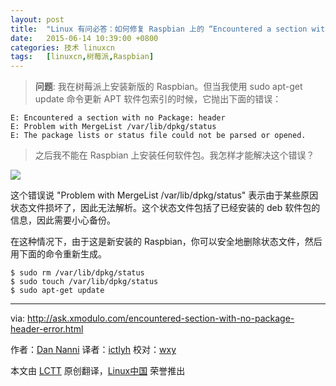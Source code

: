 ```yaml
---
layout: post
title:	"Linux 有问必答：如何修复 Raspbian 上的 “Encountered a section with no Package:"
date:	2015-06-14 10:39:00 +0800 
categories:	技术 linuxcn 
tags:	[linuxcn,树莓派,Raspbian]
---
```




> 
> **问题**: 我在树莓派上安装新版的 Raspbian。但当我使用 sudo apt-get update 命令更新 APT 软件包索引的时候，它抛出下面的错误：
> 
> 
> 



```
E: Encountered a section with no Package: header
E: Problem with MergeList /var/lib/dpkg/status
E: The package lists or status file could not be parsed or opened.

```


> 
> 之后我不能在 Raspbian 上安装任何软件包。我怎样才能解决这个错误？
> 
> 
> 


![](/Asserts/Images//attachment/album/201506/13/234143be64iis6d4dzzosr.jpg)


这个错误说 "Problem with MergeList /var/lib/dpkg/status" 表示由于某些原因状态文件损坏了，因此无法解析。这个状态文件包括了已经安装的 deb 软件包的信息，因此需要小心备份。


在这种情况下，由于这是新安装的 Raspbian，你可以安全地删除状态文件，然后用下面的命令重新生成。



```
$ sudo rm /var/lib/dpkg/status
$ sudo touch /var/lib/dpkg/status
$ sudo apt-get update 

```



---


via: <http://ask.xmodulo.com/encountered-section-with-no-package-header-error.html>


作者：[Dan Nanni](http://ask.xmodulo.com/author/nanni) 译者：[ictlyh](https://github.com/ictlyh) 校对：[wxy](https://github.com/wxy)


本文由 [LCTT](https://github.com/LCTT/TranslateProject) 原创翻译，[Linux中国](https://linux.cn/) 荣誉推出
